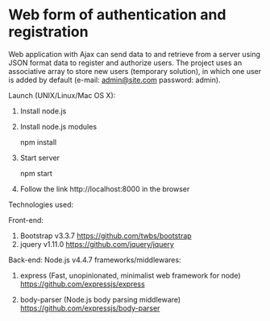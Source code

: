 # Web form of authentication and registration

Web application with Ajax can send data to and retrieve from a server using JSON format data to register and authorize users. The project uses an associative array to store new users (temporary solution), in which one user is added by default (e-mail: admin@site.com password: admin).

Launch (UNIX/Linux/Mac OS X):
  1. Install node.js
  
  2. Install node.js modules
  
     npm install
  
  3. Start server
  
     npm start
  
  4. Follow the link http://localhost:8000 in the browser

Technologies used:

Front-end:
  1. Bootstrap v3.3.7
  https://github.com/twbs/bootstrap
  2. jquery v1.11.0
  https://github.com/jquery/jquery

Back-end:
  Node.js v4.4.7
  frameworks/middlewares:
  1. express (Fast, unopinionated, minimalist web framework for node)
     https://github.com/expressjs/express

  2. body-parser (Node.js body parsing middleware)
     https://github.com/expressjs/body-parser